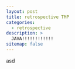 ```yaml
---
layout: post
title: retrospective TMP
categories: 
  - retrospective
description: >
  JAVA!!!!!!!!!!!!
sitemap: false
---
```


asd

